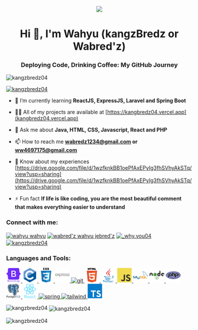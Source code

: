 <div id="header" align="center">
 <!-- 
  <img src="https://media1.giphy.com/media/l6JNjLQZdk9CnUOq9f/giphy.gif?cid=6c09b952d9kjh2havbrq5iudugdj8m7hxuwlwrffox9dx4r3&ep=v1_stickers_related&rid=giphy.gif&ct=ts" width="250"/>
  -->
<!--     <img src="https://cdna.artstation.com/p/assets/images/images/028/102/058/original/pixel-jeff-matrix-s.gif?1593487263" width="auto"/> -->
   <img src="https://user-images.githubusercontent.com/22107794/139580686-887df369-edb8-4bc8-b607-4fbf6d7e4866.gif">
</div>

<h1 align="center">Hi 👋, I'm Wahyu (kangzBredz or Wabred'z)</h1>
<h3 align="center">Deploying Code, Drinking Coffee: My GitHub Journey</h3>

<p align="left"> <img src="https://komarev.com/ghpvc/?username=kangzbredz04&label=Profile%20views&color=0e75b6&style=flat" alt="kangzbredz04" /> </p>

<p align="left"> <a href="https://github.com/ryo-ma/github-profile-trophy"><img src="https://github-profile-trophy.vercel.app/?username=kangzbredz04" alt="kangzbredz04" /></a> </p>

- 🌱 I’m currently learning **ReactJS, ExpressJS, Laravel and Spring Boot**

- 👨‍💻 All of my projects are available at [https://kangbredz04.vercel.app](kangbredz04.vercel.app)

- 💬 Ask me about **Java, HTML, CSS, Javascript, React and PHP**

- 📫 How to reach me **wabredz1234@gmail.com or ww4697175@gmail.com**

- 📄 Know about my experiences [https://drive.google.com/file/d/1wzfknkBB1oePfAxEPyIg3fhSVhyAkSTq/view?usp=sharing](https://drive.google.com/file/d/1wzfknkBB1oePfAxEPyIg3fhSVhyAkSTq/view?usp=sharing)

- ⚡ Fun fact **If life is like coding, you are the most beautiful comment that makes everything easier to understand**

<h3 align="left">Connect with me:</h3>
<p align="left">
<a href="https://linkedin.com/in/wahyu wahyu" target="blank"><img align="center" src="https://raw.githubusercontent.com/rahuldkjain/github-profile-readme-generator/master/src/images/icons/Social/linked-in-alt.svg" alt="wahyu wahyu" height="30" width="40" /></a>
<a href="https://fb.com/wabred'z wahyu jebred'z" target="blank"><img align="center" src="https://raw.githubusercontent.com/rahuldkjain/github-profile-readme-generator/master/src/images/icons/Social/facebook.svg" alt="wabred'z wahyu jebred'z" height="30" width="40" /></a>
<a href="https://instagram.com/_why.you04" target="blank"><img align="center" src="https://raw.githubusercontent.com/rahuldkjain/github-profile-readme-generator/master/src/images/icons/Social/instagram.svg" alt="_why.you04" height="30" width="40" /></a>
<a href="https://discord.gg/kangzbredz04" target="blank"><img align="center" src="https://raw.githubusercontent.com/rahuldkjain/github-profile-readme-generator/master/src/images/icons/Social/discord.svg" alt="kangzbredz04" height="30" width="40" /></a>
</p>

<h3 align="left">Languages and Tools:</h3>
<p align="left"> <a href="https://getbootstrap.com" target="_blank" rel="noreferrer"> <img src="https://raw.githubusercontent.com/devicons/devicon/master/icons/bootstrap/bootstrap-plain-wordmark.svg" alt="bootstrap" width="40" height="40"/> </a> <a href="https://www.cprogramming.com/" target="_blank" rel="noreferrer"> <img src="https://raw.githubusercontent.com/devicons/devicon/master/icons/c/c-original.svg" alt="c" width="40" height="40"/> </a> <a href="https://www.w3schools.com/css/" target="_blank" rel="noreferrer"> <img src="https://raw.githubusercontent.com/devicons/devicon/master/icons/css3/css3-original-wordmark.svg" alt="css3" width="40" height="40"/> </a> <a href="https://expressjs.com" target="_blank" rel="noreferrer"> <img src="https://raw.githubusercontent.com/devicons/devicon/master/icons/express/express-original-wordmark.svg" alt="express" width="40" height="40"/> </a> <a href="https://git-scm.com/" target="_blank" rel="noreferrer"> <img src="https://www.vectorlogo.zone/logos/git-scm/git-scm-icon.svg" alt="git" width="40" height="40"/> </a> <a href="https://www.w3.org/html/" target="_blank" rel="noreferrer"> <img src="https://raw.githubusercontent.com/devicons/devicon/master/icons/html5/html5-original-wordmark.svg" alt="html5" width="40" height="40"/> </a> <a href="https://www.java.com" target="_blank" rel="noreferrer"> <img src="https://raw.githubusercontent.com/devicons/devicon/master/icons/java/java-original.svg" alt="java" width="40" height="40"/> </a> <a href="https://developer.mozilla.org/en-US/docs/Web/JavaScript" target="_blank" rel="noreferrer"> <img src="https://raw.githubusercontent.com/devicons/devicon/master/icons/javascript/javascript-original.svg" alt="javascript" width="40" height="40"/> </a> <a href="https://www.mysql.com/" target="_blank" rel="noreferrer"> <img src="https://raw.githubusercontent.com/devicons/devicon/master/icons/mysql/mysql-original-wordmark.svg" alt="mysql" width="40" height="40"/> </a> <a href="https://nodejs.org" target="_blank" rel="noreferrer"> <img src="https://raw.githubusercontent.com/devicons/devicon/master/icons/nodejs/nodejs-original-wordmark.svg" alt="nodejs" width="40" height="40"/> </a> <a href="https://www.php.net" target="_blank" rel="noreferrer"> <img src="https://raw.githubusercontent.com/devicons/devicon/master/icons/php/php-original.svg" alt="php" width="40" height="40"/> </a> <a href="https://www.postgresql.org" target="_blank" rel="noreferrer"> <img src="https://raw.githubusercontent.com/devicons/devicon/master/icons/postgresql/postgresql-original-wordmark.svg" alt="postgresql" width="40" height="40"/> </a> <a href="https://reactjs.org/" target="_blank" rel="noreferrer"> <img src="https://raw.githubusercontent.com/devicons/devicon/master/icons/react/react-original-wordmark.svg" alt="react" width="40" height="40"/> </a> <a href="https://spring.io/" target="_blank" rel="noreferrer"> <img src="https://www.vectorlogo.zone/logos/springio/springio-icon.svg" alt="spring" width="40" height="40"/> </a> <a href="https://tailwindcss.com/" target="_blank" rel="noreferrer"> <img src="https://www.vectorlogo.zone/logos/tailwindcss/tailwindcss-icon.svg" alt="tailwind" width="40" height="40"/> </a> <a href="https://www.typescriptlang.org/" target="_blank" rel="noreferrer"> <img src="https://raw.githubusercontent.com/devicons/devicon/master/icons/typescript/typescript-original.svg" alt="typescript" width="40" height="40"/> </a> </p>

<p><img align="left" src="https://github-readme-stats.vercel.app/api/top-langs?username=kangzbredz04&show_icons=true&locale=en&layout=compact" alt="kangzbredz04" /></p>

<p>&nbsp;<img align="center" src="https://github-readme-stats.vercel.app/api?username=kangzbredz04&show_icons=true&locale=en" alt="kangzbredz04" /></p>

<p><img align="center" src="https://github-readme-streak-stats.herokuapp.com/?user=kangzbredz04&" alt="kangzbredz04" /></p>
